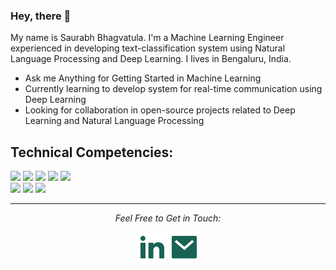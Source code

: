 ### Hey, there 👋
My name is Saurabh Bhagvatula. I'm a Machine Learning Engineer experienced in developing text-classification system using Natural Language Processing and Deep Learning. I lives in Bengaluru, India. 

* Ask me Anything for Getting Started in Machine Learning
* Currently learning to develop system for real-time communication using Deep Learning
* Looking for collaboration in open-source projects related to Deep Learning and Natural Language Processing

## Technical Competencies:
![](https://img.shields.io/badge/Deep%20Learning-TensorFlow-orange)
![](https://img.shields.io/badge/Deep%20Learning-PyTorch-orange)
![](https://img.shields.io/badge/Machine%20Learning-scikit--learn-orange)
![](https://img.shields.io/badge/Machine%20Learning-numpy-orange)
![](https://img.shields.io/badge/Machine%20Learning-pandas-orange) <br/>
![](https://img.shields.io/badge/Code-Python-orange)
![](https://img.shields.io/badge/Tools-Docker-orange)
![](https://img.shields.io/badge/Tools-Git-orange)



<hr>
<p align="center">
  <i>Feel Free to Get in Touch:</i>

  <p align="center">
    <a href="https://www.linkedin.com/in/saurabhbhagvatula/" alt="Linkedin"><img src="https://raw.githubusercontent.com/saurabhbh21/saurabhbh21/master/img/linkedin-fill.svg"></a>
    <a href="mailto:saurabhbh21@gmail.com" alt="Contact me"><img src="https://raw.githubusercontent.com/saurabhbh21/saurabhbh21/master/img/mail-fill.svg"></a>
  </p>

</p>

